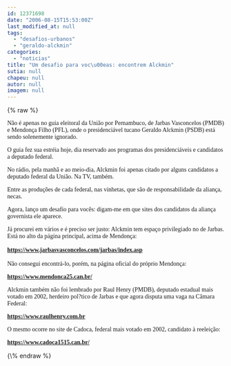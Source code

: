 ```yaml
---
id: 12371698
date: "2006-08-15T15:53:00Z"
last_modified_at: null
tags:
  - "desafios-urbanos"
  - "geraldo-alckmin"
categories:
  - "noticias"
title: "Um desafio para voc\u00eas: encontrem Alckmin"
sutia: null
chapeu: null
autor: null
imagem: null
---
```

{\% raw %}
<p><P><FONT face=Verdana>Não é apenas no guia eleitoral da União por Pernambuco, de Jarbas Vasconcelos (PMDB) e Mendonça Filho (PFL),&nbsp;onde o presidenciável tucano Geraldo Alckmin (PSDB)&nbsp;está sendo&nbsp;solenemente ignorado.</FONT></P></p>
<p><P><FONT face=Verdana>O guia fez sua estréia hoje, dia reservado aos programas dos presidenciáveis e candidatos a deputado federal.</FONT></P></p>
<p><P><FONT face=Verdana>No rádio, pela manhã e ao meio-dia, Alckmin foi apenas citado por alguns candidatos a deputado federal da União. Na TV, também. </FONT></P></p>
<p><P><FONT face=Verdana>Entre as produções de cada federal, nas vinhetas, que são de responsabilidade da aliança, necas.</FONT></P></p>
<p><P><FONT face=Verdana>Agora, lanço um desafio para vocês: digam-me em que sites dos candidatos da aliança governista ele aparece.</FONT></P></p>
<p><P><FONT face=Verdana>Já procurei em vários e é preciso ser justo: Alckmin tem espaço privilegiado no de Jarbas. Está no alto da página principal, acima de Mendonça:<BR><BR></FONT><FONT face=Verdana><A href=\"https://www.jarbasvasconcelos.com/jarbas/index.asp\"><STRONG>https://www.jarbasvasconcelos.com/jarbas/index.asp</STRONG></A> <BR><BR></FONT><FONT face=Verdana>Não consegui encontrá-lo, porém, na página oficial do próprio Mendonça:</FONT></P></p>
<p><P><FONT face=Verdana><A href=\"https://www.mendonca25.can.br/\"><STRONG>https://www.mendonca25.can.br/</STRONG></A></FONT></P></p>
<p><P><FONT face=Verdana>Alckmin também não foi lembrado por Raul Henry (PMDB), deputado estadual mais votado em 2002, herdeiro pol?tico de Jarbas&nbsp;e que agora disputa uma vaga na Câmara Federal:</FONT></P></p>
<p><P><FONT face=Verdana><A href=\"https://www.raulhenry.com.br/\"><STRONG>https://www.raulhenry.com.br</STRONG></A></FONT></P></p>
<p><P><FONT face=Verdana>O mesmo ocorre no site de Cadoca, federal mais votado em 2002, candidato à reeleição:</FONT></P></p>
<p><P><FONT face=Verdana><A href=\"https://www.cadoca1515.can.br/\"><STRONG>https://www.cadoca1515.can.br/</STRONG></A></FONT></P> </p>
{\% endraw %}